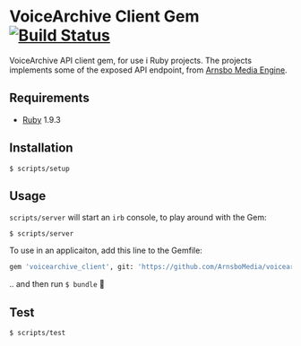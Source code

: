 # VoiceArchive Client Gem [![Build Status](https://travis-ci.com/ArnsboMedia/voicearchive_client.svg?branch=master)](https://travis-ci.com/ArnsboMedia/voicearchive_client)

VoiceArchive API client gem, for use i Ruby projects. The projects implements some of the exposed API endpoint, from [Arnsbo Media Engine](https://github.com/ArnsboMedia/systemet).

## Requirements

- [Ruby](https://www.ruby-lang.org/en/news/2014/11/13/ruby-1-9-3-p551-is-released/) 1.9.3

## Installation

```shell
$ scripts/setup
```

## Usage

`scripts/server` will start an `irb` console, to play around with the Gem:

```shell
$ scripts/server
```

To use in an applicaiton, add this line to the Gemfile:

```sh
gem 'voicearchive_client', git: 'https://github.com/ArnsboMedia/voicearchive_client.git'
```
.. and then run `$ bundle` :rocket:

## Test

```shell
$ scripts/test
```
